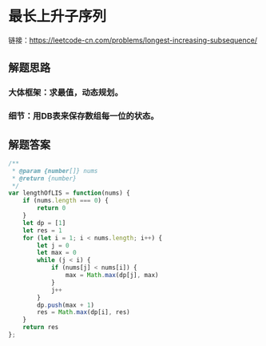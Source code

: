 # 最长上升子序列

链接：<a href='https://leetcode-cn.com/problems/longest-increasing-subsequence/'>https://leetcode-cn.com/problems/longest-increasing-subsequence/
</a>

## 解题思路
### 大体框架：求最值，动态规划。
### 细节：用DB表来保存数组每一位的状态。

## 解题答案
```javascript
/**
 * @param {number[]} nums
 * @return {number}
 */
var lengthOfLIS = function(nums) {
    if (nums.length === 0) {
        return 0
    }
    let dp = [1]
    let res = 1
    for (let i = 1; i < nums.length; i++) {
        let j = 0
        let max = 0
        while (j < i) {
            if (nums[j] < nums[i]) {
                max = Math.max(dp[j], max)
            }
            j++
        }
        dp.push(max + 1)
        res = Math.max(dp[i], res)
    }
    return res
};
```